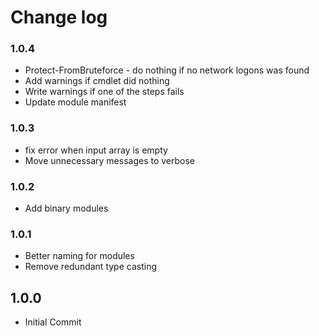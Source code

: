 # Change log

### 1.0.4

- Protect-FromBruteforce - do nothing if no network logons was found
- Add warnings if cmdlet did nothing
- Write warnings if one of the steps fails
- Update module manifest

### 1.0.3

- fix error when input array is empty
- Move unnecessary messages to verbose

### 1.0.2

- Add binary modules

### 1.0.1

- Better naming for modules
- Remove redundant type casting

## 1.0.0

- Initial Commit